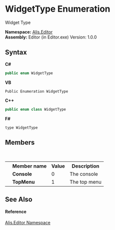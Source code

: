 # WidgetType Enumeration
 

Widget Type

**Namespace:**&nbsp;<a href="b150ade4-39de-a232-5f06-d3cdc1b2c538">Alis.Editor</a><br />**Assembly:**&nbsp;Editor (in Editor.exe) Version: 1.0.0

## Syntax

**C#**<br />
``` C#
public enum WidgetType
```

**VB**<br />
``` VB
Public Enumeration WidgetType
```

**C++**<br />
``` C++
public enum class WidgetType
```

**F#**<br />
``` F#
type WidgetType
```


## Members
&nbsp;<table><tr><th></th><th>Member name</th><th>Value</th><th>Description</th></tr><tr><td /><td target="F:Alis.Editor.WidgetType.Console">**Console**</td><td>0</td><td>The console</td></tr><tr><td /><td target="F:Alis.Editor.WidgetType.TopMenu">**TopMenu**</td><td>1</td><td>The top menu</td></tr></table>

## See Also


#### Reference
<a href="b150ade4-39de-a232-5f06-d3cdc1b2c538">Alis.Editor Namespace</a><br />